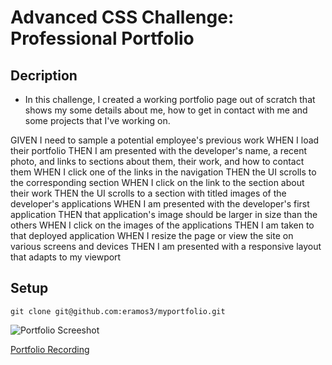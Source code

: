 # Advanced CSS Challenge: Professional Portfolio

## Decription

* In this challenge, I created a working portfolio page out of scratch that shows my some details about me, how to get in contact with me and some projects that I've working on.

GIVEN I need to sample a potential employee's previous work
WHEN I load their portfolio
THEN I am presented with the developer's name, a recent photo, and links to sections about them, their work, and how to contact them
WHEN I click one of the links in the navigation
THEN the UI scrolls to the corresponding section
WHEN I click on the link to the section about their work
THEN the UI scrolls to a section with titled images of the developer's applications
WHEN I am presented with the developer's first application
THEN that application's image should be larger in size than the others
WHEN I click on the images of the applications
THEN I am taken to that deployed application
WHEN I resize the page or view the site on various screens and devices
THEN I am presented with a responsive layout that adapts to my viewport

## Setup
```
git clone git@github.com:eramos3/myportfolio.git
``` 

![Portfolio Screeshot](./assets/images/portfolio-screenshot.png)

[Portfolio Recording](https://drive.google.com/file/d/156_8tdmaNxRN-sKgTCXvd-YzqtC70vFw/view)